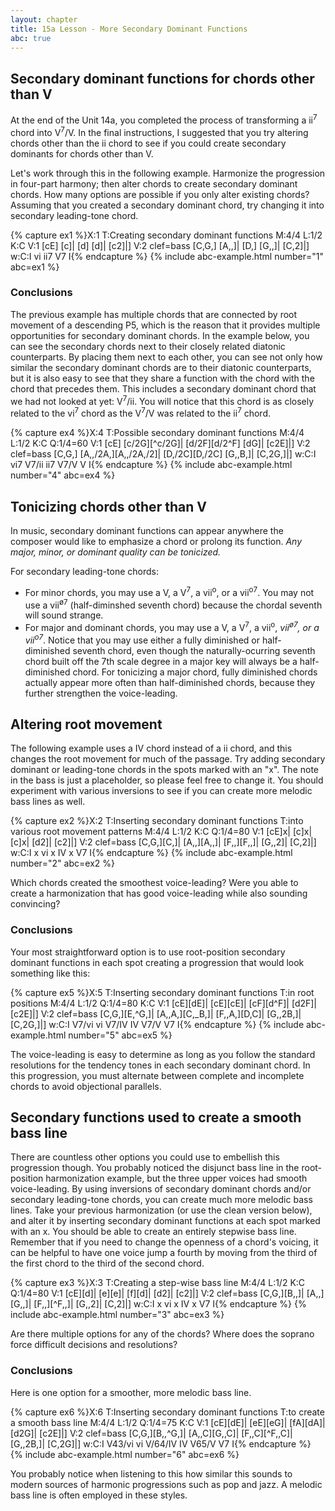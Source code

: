 ```yaml
---
layout: chapter
title: 15a Lesson - More Secondary Dominant Functions
abc: true
---
```


## Secondary dominant functions for chords other than V

At the end of the Unit 14a, you completed the process of transforming a ii<sup>7</sup> chord into V<sup>7</sup>/V. In the final instructions, I suggested that you try altering chords other than the ii chord to see if you could create secondary dominants for chords other than V. 

Let's work through this in the following example. Harmonize the progression in four-part harmony; then alter chords to create secondary dominant chords. How many options are possible if you only alter existing chords? Assuming that you created a secondary dominant chord, try changing it into secondary leading-tone chord.

{% capture ex1 %}X:1
T:Creating secondary dominant functions
M:4/4
L:1/2
K:C
V:1
[cE] [c]| [d] [d]| [c2]|]
V:2 clef=bass
[C,G,] [A,,]| [D,] [G,,]| [C,2]|]
w:C:I vi ii7 V7 I{% endcapture %}
{% include abc-example.html number="1" abc=ex1 %}

### Conclusions

The previous example has multiple chords that are connected by root movement of a descending P5, which is the reason that it provides multiple opportunities for secondary dominant chords. In the example below, you can see the secondary chords next to their closely related diatonic counterparts. By placing them next to each other, you can see not only how similar the secondary dominant chords are to their diatonic counterparts, but it is also easy to see that they share a function with the chord with the chord that precedes them. This includes a secondary dominant chord that we had not looked at yet: V<sup>7</sup>/ii. You will notice that this chord is as closely related to the vi<sup>7</sup> chord as the V<sup>7</sup>/V was related to the ii<sup>7</sup> chord. 

{% capture ex4 %}X:4
T:Possible secondary dominant functions
M:4/4
L:1/2
K:C
Q:1/4=60
V:1
[cE] [c/2G][^c/2G]| [d/2F][d/2^F] [dG]| [c2E]|]
V:2 clef=bass
[C,G,] [A,,/2A,][A,,/2A,/2]| [D,/2C][D,/2C] [G,,B,]| [C,2G,]|]
w:C:I vi7 V7/ii ii7 V7/V V I{% endcapture %}
{% include abc-example.html number="4" abc=ex4 %}

## Tonicizing chords other than V

In music, secondary dominant functions can appear anywhere the composer would like to emphasize a chord or prolong its function. *Any major, minor, or dominant quality can be tonicized.* 

For secondary leading-tone chords:
- For minor chords, you may use a V, a V<sup>7</sup>, a vii<sup>o</sup>, or a vii<sup>o7</sup>. You may not use a vii<sup>&oslash;7</sup> (half-diminshed seventh chord) because the chordal seventh will sound strange.
- For major and dominant chords, you may use a V, a V<sup>7</sup>, a vii<sup>o</sup>, *vii<sup>&oslash;7</sup>, or a vii<sup>o7</sup>*. Notice that you may use either a fully diminished or half-diminished seventh chord, even though the naturally-ocurring seventh chord built off the 7th scale degree in a major key will always be a half-diminished chord. For tonicizing a major chord, fully diminished chords actually appear more often than half-diminished chords, because they further strengthen the voice-leading.

## Altering root movement

The following example uses a IV chord instead of a ii chord, and this changes the root movement for much of the passage. Try adding secondary dominant or leading-tone chords in the spots marked with an "x". The note in the bass is just a placeholder, so please feel free to change it. You should  experiment with various inversions to see if you can create more melodic bass lines as well.

{% capture ex2 %}X:2
T:Inserting secondary dominant functions 
T:into various root movement patterns
M:4/4
L:1/2
K:C
Q:1/4=80
V:1
[cE]x| [c]x| [c]x| [d2]| [c2]|]
V:2 clef=bass
[C,G,][C,]| [A,,][A,,]| [F,,][F,,]| [G,,2]| [C,2]|]
w:C:I x vi x IV x V7 I{% endcapture %}
{% include abc-example.html number="2" abc=ex2 %}

Which chords created the smoothest voice-leading? Were you able to create a harmonization that has good voice-leading while also sounding convincing?

### Conclusions

Your most straightforward option is to use root-position secondary dominant functions in each spot creating a progression that would look something like this:

{% capture ex5 %}X:5
T:Inserting secondary dominant functions 
T:in root positions
M:4/4
L:1/2
Q:1/4=80
K:C
V:1
[cE][dE]| [cE][cE]| [cF][d^F]| [d2F]| [c2E]|]
V:2 clef=bass
[C,G,][E,^G,]| [A,,A,][C,_B,]| [F,,A,][D,C]| [G,,2B,]| [C,2G,]|]
w:C:I V7/vi vi V7/IV IV V7/V V7 I{% endcapture %}
{% include abc-example.html number="5" abc=ex5 %}

The voice-leading is easy to determine as long as you follow the standard resolutions for the tendency tones in each secondary dominant chord. In this progression, you must alternate between complete and incomplete chords to avoid objectional parallels.

## Secondary functions used to create a smooth bass line

There are countless other options you could use to embellish this progression though. You probably noticed the disjunct bass line in the root-position harmonization example, but the three upper voices had smooth voice-leading. By using inversions of secondary dominant chords and/or secondary leading-tone chords, you can create much more melodic bass lines. Take your previous harmonization (or use the clean version below), and alter it by inserting secondary dominant functions at each spot marked with an x. You should be able to create an entirely stepwise bass line. Remember that if you need to change the openness of a chord's voicing, it can be helpful to have one voice jump a fourth by moving from the third of the first chord to the third of the second chord.

{% capture ex3 %}X:3
T:Creating a step-wise bass line
M:4/4
L:1/2
K:C
Q:1/4=80
V:1
[cE][d]| [e][e]| [f][d]| [d2]| [c2]|]
V:2 clef=bass
[C,G,][B,,]| [A,,][G,,]| [F,,][^F,,]| [G,,2]| [C,2]|]
w:C:I x vi x IV x V7 I{% endcapture %}
{% include abc-example.html number="3" abc=ex3 %}

Are there multiple options for any of the chords? Where does the soprano force difficult decisions and resolutions?

### Conclusions

Here is one option for a smoother, more melodic bass line. 

{% capture ex6 %}X:6
T:Inserting secondary dominant functions 
T:to create a smooth bass line
M:4/4
L:1/2
Q:1/4=75
K:C
V:1
[cE][dE]| [eE][eG]| [fA][dA]| [d2G]| [c2E]|]
V:2 clef=bass
[C,G,][B,,^G,]| [A,,C][G,,C]| [F,,C][^F,,C]| [G,,2B,]| [C,2G]|]
w:C:I V43/vi vi V/64/IV IV V65/V V7 I{% endcapture %}
{% include abc-example.html number="6" abc=ex6 %}

You probably notice when listening to this how similar this sounds to modern sources of harmonic progressions such as pop and jazz. A melodic bass line is often employed in these styles.

